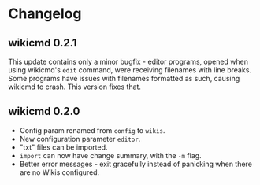 # Changelog

## wikicmd 0.2.1

This update contains only a minor bugfix - editor programs, opened when using wikicmd's `edit` command, were receiving filenames with line breaks. Some programs have issues with filenames formatted as such, causing wikicmd to crash. This version fixes that.

## wikicmd 0.2.0

- Config param renamed from `config` to `wikis`.
- New configuration parameter `editor`.
- "txt" files can be imported.
- `import` can now have change summary, with the `-m` flag.
- Better error messages - exit gracefully instead of panicking when there are no Wikis configured.
